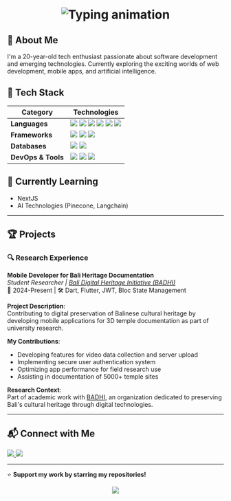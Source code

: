 <p align="center">
  <h1 align="center">
    <a>
      <img src="https://readme-typing-svg.demolab.com?font=Fira+Code&weight=600&size=28&duration=3000&pause=1000&color=58A6FF&center=true&vCenter=true&width=500&height=50&lines=Hi+there!+I'm+Gede+Danan;Web+Developer;Mobile+Apps+Developer;When+not+debugging+code,+you+might+find+me+debugging+piano+scales+🎹;Let's+connect+😊" alt="Typing animation" />
    </a>
  </h1>
</p>

<style>
  @keyframes wave {
    0% { transform: rotate(0deg); }
    50% { transform: rotate(20deg); }
    100% { transform: rotate(0deg); }
  }
</style>

## 🌟 About Me
I'm a 20-year-old tech enthusiast passionate about software development and emerging technologies. Currently exploring the exciting worlds of web development, mobile apps, and artificial intelligence.

## 🚀 Tech Stack

| Category           | Technologies                                                                                                                                                                                                                                                                                                                                                                                                                                                                 |
|--------------------|------------------------------------------------------------------------------------------------------------------------------------------------------------------------------------------------------------------------------------------------------------------------------------------------------------------------------------------------------------------------------------------------------------------------------------------------------------------------------|
| **Languages**      | <img src="https://img.shields.io/badge/HTML5-E34F26?style=flat-square&logo=html5&logoColor=white" /> <img src="https://img.shields.io/badge/CSS3-1572B6?style=flat-square&logo=css3&logoColor=white" /> <img src="https://img.shields.io/badge/PHP-777BB4?style=flat-square&logo=php&logoColor=white" /> <img src="https://img.shields.io/badge/JavaScript-F7DF1E?style=flat-square&logo=javascript&logoColor=black" /> <img src="https://img.shields.io/badge/Dart-0175C2?style=flat-square&logo=dart&logoColor=white" /> <img src="https://img.shields.io/badge/Python-3776AB?style=flat-square&logo=python&logoColor=white" /> |
| **Frameworks**     | <img src="https://img.shields.io/badge/Flask-000000?style=flat-square&logo=flask&logoColor=white" /> <img src="https://img.shields.io/badge/React-20232A?style=flat-square&logo=react&logoColor=61DAFB" /> <img src="https://img.shields.io/badge/Flutter-02569B?style=flat-square&logo=flutter&logoColor=white" />                                                                                                                                                                                                                         |
| **Databases**      | <img src="https://img.shields.io/badge/MySQL-00000F?style=flat-square&logo=mysql&logoColor=white" /> <img src="https://img.shields.io/badge/MongoDB-4EA94B?style=flat-square&logo=mongodb&logoColor=white" />                                                                                                                                                                                                                                                                                                                               |
| **DevOps & Tools** | <img src="https://img.shields.io/badge/Docker-2CA5E0?style=flat-square&logo=docker&logoColor=white" /> <img src="https://img.shields.io/badge/Git-F05032?style=flat-square&logo=git&logoColor=white" /> <img src="https://img.shields.io/badge/GitHub-100000?style=flat-square&logo=github&logoColor=white" />                                                                                                                                                                                                                               |

## 🌱 Currently Learning
- NextJS
- AI Technologies (Pinecone, Langchain)

---

## 🏆 Projects

### 🔍 Research Experience

**Mobile Developer for Bali Heritage Documentation**  
*Student Researcher | [Bali Digital Heritage Initiative (BADHI)](https://badhi.id)*  
📅 2024-Present | 🛠 Dart, Flutter, JWT, Bloc State Management

**Project Description**:  
Contributing to digital preservation of Balinese cultural heritage by developing mobile applications for 3D temple documentation as part of university research.

**My Contributions**:
- Developing features for video data collection and server upload
- Implementing secure user authentication system
- Optimizing app performance for field research use
- Assisting in documentation of 5000+ temple sites

**Research Context**:  
Part of academic work with [BADHI](https://badhi.id), an organization dedicated to preserving Bali's cultural heritage through digital technologies.

---

## 📬 Connect with Me
  <a href="mailto:dananfokus@gmail.com">
    <img src="https://img.shields.io/badge/Email-D14836?style=for-the-badge&logo=gmail&logoColor=white" />
  </a>
  <a href="https://www.linkedin.com/in/danan-satwika/">
    <img src="https://img.shields.io/badge/LinkedIn-0077B5?style=for-the-badge&logo=linkedin&logoColor=white" />
  </a>

---

⭐ **Support my work by starring my repositories!**  

<p align="center">
  <img src="https://visitor-badge.laobi.icu/badge?page_id=ArChildGit.ArChildGit" />
</p>
